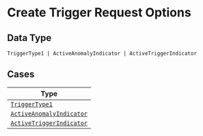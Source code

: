 
# Create Trigger Request Options

## Data Type

`TriggerType1 | ActiveAnomalyIndicator | ActiveTriggerIndicator`

## Cases

| Type |
|  --- |
| [`TriggerType1`](../../../doc/models/trigger-type-1.md) |
| [`ActiveAnomalyIndicator`](../../../doc/models/active-anomaly-indicator.md) |
| [`ActiveTriggerIndicator`](../../../doc/models/active-trigger-indicator.md) |

